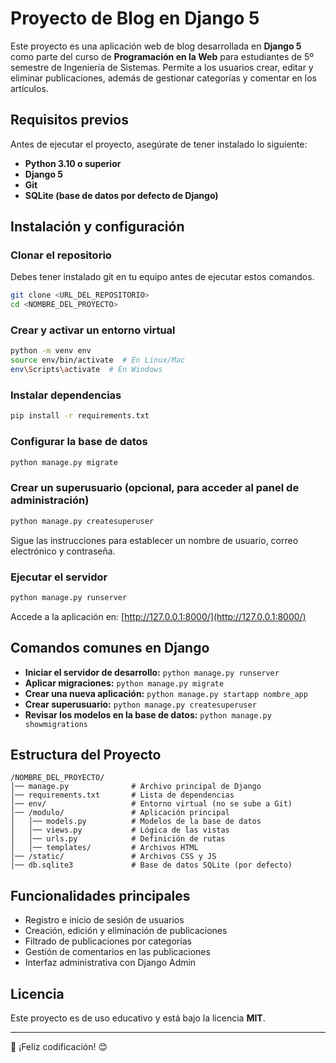 # Proyecto de Blog en Django 5

Este proyecto es una aplicación web de blog desarrollada en **Django 5** como parte del curso de **Programación en la Web** para estudiantes de 5º semestre de Ingeniería de Sistemas. Permite a los usuarios crear, editar y eliminar publicaciones, además de gestionar categorías y comentar en los artículos.

## Requisitos previos

Antes de ejecutar el proyecto, asegúrate de tener instalado lo siguiente:

- **Python 3.10 o superior**
- **Django 5**
- **Git**
- **SQLite (base de datos por defecto de Django)**

## Instalación y configuración

### Clonar el repositorio

Debes tener instalado git en tu equipo antes de ejecutar estos comandos.

```bash
git clone <URL_DEL_REPOSITORIO>
cd <NOMBRE_DEL_PROYECTO>
```

### Crear y activar un entorno virtual

```bash
python -m venv env
source env/bin/activate  # En Linux/Mac
env\Scripts\activate  # En Windows
```

### Instalar dependencias

```bash
pip install -r requirements.txt
```

### Configurar la base de datos

```bash
python manage.py migrate
```

### Crear un superusuario (opcional, para acceder al panel de administración)

```bash
python manage.py createsuperuser
```

Sigue las instrucciones para establecer un nombre de usuario, correo electrónico y contraseña.

### Ejecutar el servidor

```bash
python manage.py runserver
```

Accede a la aplicación en: [http://127.0.0.1:8000/](http://127.0.0.1:8000/)

## Comandos comunes en Django

- **Iniciar el servidor de desarrollo:** `python manage.py runserver`
- **Aplicar migraciones:** `python manage.py migrate`
- **Crear una nueva aplicación:** `python manage.py startapp nombre_app`
- **Crear superusuario:** `python manage.py createsuperuser`
- **Revisar los modelos en la base de datos:** `python manage.py showmigrations`

## Estructura del Proyecto

```
/NOMBRE_DEL_PROYECTO/
│── manage.py              # Archivo principal de Django
│── requirements.txt       # Lista de dependencias
│── env/                   # Entorno virtual (no se sube a Git)
│── /modulo/               # Aplicación principal
│   │── models.py          # Modelos de la base de datos
│   │── views.py           # Lógica de las vistas
│   │── urls.py            # Definición de rutas
│   │── templates/         # Archivos HTML
│── /static/               # Archivos CSS y JS
│── db.sqlite3             # Base de datos SQLite (por defecto)
```

## Funcionalidades principales

- Registro e inicio de sesión de usuarios
- Creación, edición y eliminación de publicaciones
- Filtrado de publicaciones por categorías
- Gestión de comentarios en las publicaciones
- Interfaz administrativa con Django Admin

## Licencia

Este proyecto es de uso educativo y está bajo la licencia **MIT**.

---

🚀 ¡Feliz codificación! 😊

